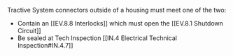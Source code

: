 Tractive System connectors outside of a housing must meet one of the two:
- Contain an [[EV.8.8 Interlocks]] which must open the [[EV.8.1 Shutdown Circuit]]
- Be sealed at Tech Inspection [[IN.4 Electrical Technical Inspection#IN.4.7]]